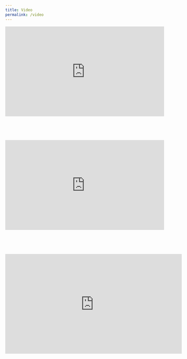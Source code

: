 ```yaml
---
title: Video
permalink: /video
---
```


<div style="padding: 56.25% 0 0 0; position: relative">
  <iframe
    style="position: absolute; top: 0; left: 0; width: 100%; height: 100%"
    src="https://player.vimeo.com/video/99111693?color=ffffff&amp;portrait=0"
    frameborder="0"
    allowfullscreen="allowfullscreen"
  ></iframe>
</div>
<p><script src="https://player.vimeo.com/api/player.js"></script></p>
<p>&nbsp;</p>
<p>&nbsp;</p>
<div style="padding: 56.25% 0 0 0; position: relative">
  <iframe
    style="position: absolute; top: 0; left: 0; width: 100%; height: 100%"
    src="https://player.vimeo.com/video/87048779?color=ffffff&amp;portrait=0"
    frameborder="0"
    allowfullscreen="allowfullscreen"
  ></iframe>
</div>
<p><script src="https://player.vimeo.com/api/player.js"></script></p>
<p>&nbsp;</p>
<p>&nbsp;</p>
<div class="video-container">
  <iframe
    loading="lazy"
    src="https://www.youtube.com/embed/f9It4rqN7cg"
    width="560"
    height="315"
    frameborder="0"
    allowfullscreen="allowfullscreen"
  ></iframe>
</div>
